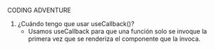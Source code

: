 CODING ADVENTURE

1. ¿Cuándo tengo que usar useCallback()?
    - Usamos useCallback para que una función solo se invoque la primera vez que se renderiza el componente que la invoca.
